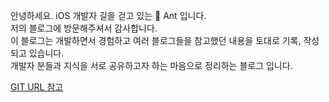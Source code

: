 
안녕하세요. iOS 개발자 길을 걷고 있는 🐜 Ant 입니다.<br>
저의 블로그에 방문해주셔서 감사합니다.<br>
이 블로그는 개발하면서 경험하고 여러 블로그들을 참고했던 내용을 토대로 기록, 작성되고 있습니다.<br>
개발자 분들과 지식을 서로 공유하고자 하는 마음으로 정리하는 블로그 입니다.

[GIT URL 참고](https://github.com/dragonfly8714)
